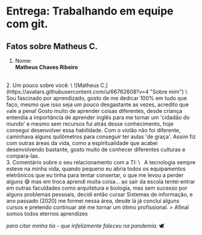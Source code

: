 # Entrega: Trabalhando em equipe com git.

## Fatos sobre Matheus C.

1. Nome:
\
  **Matheus Chaves Ribeiro**
<br />
2. Um pouco sobre você: 
\
  ![Matheus C.](https://avatars.githubusercontent.com/u/66762608?v=4 "Sobre mim")  
\
   &ensp;Sou fascinado por aprendizado, gosto de me dedicar 100% em tudo que faço, mesmo
  que isso seja um pouco desgastante as vezes, acredito que vale a pena!
    Gosto muito de aprender coisas diferentes, desde criança entendia a importância
  de aprender inglês para me tornar um 'cidadão do mundo' e mesmo sem recursos fui
  atrás desse conhecimento, hoje consegui desenvolver essa habilidade. Com o violão
  não foi diferente, caminhava alguns quilômetros para conseguir ter aulas 'de graça'.
    Assim fiz com outras áreas da vida, como a espiritualidade que acabei desenvolvendo
  bastante, gosto muito de conhecer diferentes culturas e compara-las.
  <br />
3. Comentário sobre o seu relacionamento com a TI:
\
    &ensp;A tecnologia sempre esteve na minha vida, quando pequeno eu abria todos os equipamentos
  eletrônicos que eu tinha para tentar consertar, o que me levou a perder alguns 😅 
  mas em troca aprendi muita coisa... ao sair da escola tentei entrar em outras faculdades
  como arquitetura e biologia, mas sem sucesso por alguns problemas pessoais, decidi então
  cursar Sistemas de informação, e ano passado (2020) me formei nessa área, desde lá já
  concluí alguns cursos e pretendo continuar até me tornar um ótimo profissional.
> Afinal somos todos eternos aprendizes

  _para citar minha tia - que infelizmente faleceu na pandemia._ 🕊 
